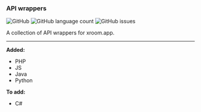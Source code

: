 ### API wrappers

![GitHub](https://img.shields.io/github/license/xroom-app/api-wrappers)
![GitHub language count](https://img.shields.io/github/languages/count/xroom-app/api-wrappers)
![GitHub issues](https://img.shields.io/github/issues/xroom-app/api-wrappers)

A collection of API wrappers for xroom.app.

___

**Added:**
* PHP
* JS
* Java
* Python

**To add:**
* C#
